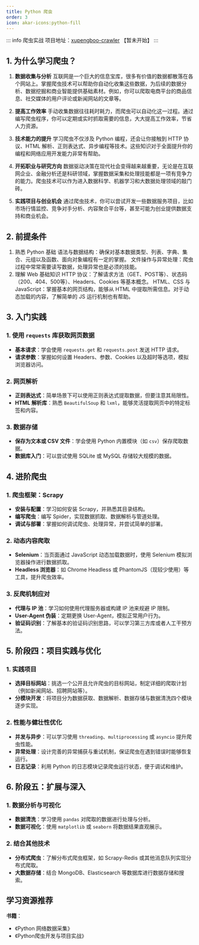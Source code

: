 ```yaml
---
title: Python 爬虫
order: 3
icon: akar-icons:python-fill
---
```


::: info 爬虫实战
项目地址：[xupengboo-crawler](https://github.com/xupengboo/xupengboo-crawler) 【暂未开始】
:::

## 1. 为什么学习爬虫？

1. **数据收集与分析**
   互联网是一个巨大的信息宝库，很多有价值的数据都散落在各个网站上。掌握爬虫技术可以帮助你自动化收集这些数据，为后续的数据分析、数据挖掘和商业智能提供基础素材。例如，你可以爬取电商平台的商品信息、社交媒体的用户评论或新闻网站的文章等。

2. **提高工作效率**
   手动收集数据往往耗时耗力，而爬虫可以自动化这一过程。通过编写爬虫程序，你可以定期或实时抓取需要的信息，大大提高工作效率，节省人力资源。

3. **技术能力的提升**
   学习爬虫不仅涉及 Python 编程，还会让你接触到 HTTP 协议、HTML 解析、正则表达式、异步编程等技术。这些知识对于全面提升你的编程和网络应用开发能力非常有帮助。

4. **开拓职业与研究方向**
   数据驱动决策在现代社会变得越来越重要，无论是在互联网企业、金融分析还是科研领域，掌握数据采集和处理技能都是一项有竞争力的能力。爬虫技术可以作为进入数据科学、机器学习和大数据处理领域的敲门砖。

5. **实践项目与创业机会**
   通过爬虫技术，你可以尝试开发一些数据服务项目，比如市场行情监控、竞争对手分析、内容聚合平台等，甚至可能为创业提供数据支持和商业机会。

## 2. 前提条件

1. 熟悉 Python 基础
   语法与数据结构：确保对基本数据类型、列表、字典、集合、元组以及函数、面向对象编程有一定的掌握。
   文件操作与异常处理：爬虫过程中常常需要读写数据，处理异常也是必须的技能。
2. 理解 Web 基础知识
   HTTP 协议：了解请求方法（GET、POST等）、状态码（200、404、500等）、Headers、Cookies 等基本概念。
   HTML、CSS 与 JavaScript：掌握基本的网页结构，能够从 HTML 中提取所需信息。对于动态加载的内容，了解简单的 JS 运行机制也有帮助。

## 3. 入门实践

### 1. 使用 `requests` 库获取网页数据

- **基本请求**：学会使用 `requests.get` 和 `requests.post` 发送 HTTP 请求。
- **请求参数**：掌握如何设置 Headers、参数、Cookies 以及超时等选项，模拟浏览器访问。

### 2. 网页解析

- **正则表达式**：简单场景下可以使用正则表达式提取数据，但要注意其局限性。
- **HTML 解析库**：熟悉 `BeautifulSoup` 和 `lxml`，能够灵活提取网页中的特定标签和内容。

### 3. 数据存储

- **保存为文本或 CSV 文件**：学会使用 Python 内置模块（如 `csv`）保存爬取数据。
- **数据库入门**：可以尝试使用 SQLite 或 MySQL 存储较大规模的数据。



## 4. 进阶爬虫

### 1. 爬虫框架：Scrapy

- **安装与配置**：学习如何安装 Scrapy，并熟悉其目录结构。
- **编写爬虫**：编写 Spider，实现数据抓取、数据解析与管道处理。
- **调试与部署**：掌握如何调试爬虫、处理异常，并尝试简单的部署。

### 2. 动态内容爬取

- **Selenium**：当页面通过 JavaScript 动态加载数据时，使用 Selenium 模拟浏览器操作进行数据抓取。
- **Headless 浏览器**：如 Chrome Headless 或 PhantomJS（现较少使用）等工具，提升爬虫效率。

### 3. 反爬机制应对

- **代理与 IP 池**：学习如何使用代理服务器或构建 IP 池来规避 IP 限制。
- **User-Agent 伪装**：定期更换 User-Agent，模拟正常用户行为。
- **验证码识别**：了解基本的验证码识别思路，可以学习第三方库或者人工干预方法。



## 5. 阶段四：项目实践与优化

### 1. 实践项目

- **选择目标网站**：挑选一个公开且允许爬虫的目标网站，制定详细的爬取计划（例如新闻网站、招聘网站等）。
- **分模块开发**：将项目分为数据获取、数据解析、数据存储与数据清洗四个模块逐步实现。

### 2. 性能与健壮性优化

- **并发与异步**：可以学习使用 `threading`、`multiprocessing` 或 `asyncio` 提升爬虫性能。
- **异常处理**：设计完善的异常捕获与重试机制，保证爬虫在遇到错误时能够恢复运行。
- **日志记录**：利用 Python 的日志模块记录爬虫运行状态，便于调试和维护。



## 6. 阶段五：扩展与深入

### 1. 数据分析与可视化

- **数据清洗**：学习使用 `pandas` 对爬取的数据进行处理与分析。
- **数据可视化**：使用 `matplotlib` 或 `seaborn` 将数据结果直观展示。

### 2. 结合其他技术

- **分布式爬虫**：了解分布式爬虫框架，如 Scrapy-Redis 或其他消息队列实现分布式爬取。
- **大数据存储**：结合 MongoDB、Elasticsearch 等数据库进行数据存储和搜索。



## 学习资源推荐

**书籍**：

- 《Python 网络数据采集》
- 《Python爬虫开发与项目实战》

